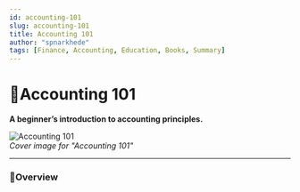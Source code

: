 ```yaml
---
id: accounting-101
slug: accounting-101
title: Accounting 101
author: "spnarkhede"
tags: [Finance, Accounting, Education, Books, Summary]
---
```



# 📒Accounting 101

**A beginner’s introduction to accounting principles.**

![Accounting 101](/books/covers/accounting101.jpg)  
*Cover image for "Accounting 101"*

---

### 📖Overview